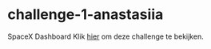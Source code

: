 # challenge-1-anastasiia
SpaceX Dashboard
Klik [hier](https://anastasiiahav.github.io/challenge-1-anastasiia/) om deze challenge te bekijken.
